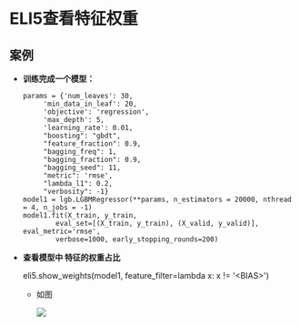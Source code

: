 # ELI5查看特征权重

## 案例

*   __训练完成一个模型：__

        params = {'num_leaves': 30,
             'min_data_in_leaf': 20,
             'objective': 'regression',
             'max_depth': 5,
             'learning_rate': 0.01,
             "boosting": "gbdt",
             "feature_fraction": 0.9,
             "bagging_freq": 1,
             "bagging_fraction": 0.9,
             "bagging_seed": 11,
             "metric": 'rmse',
             "lambda_l1": 0.2,
             "verbosity": -1}
        model1 = lgb.LGBMRegressor(**params, n_estimators = 20000, nthread = 4, n_jobs = -1)
        model1.fit(X_train, y_train, 
                eval_set=[(X_train, y_train), (X_valid, y_valid)], eval_metric='rmse',
                verbose=1000, early_stopping_rounds=200)


*   __查看模型中 特征的权重占比__

    eli5.show_weights(model1, feature_filter=lambda x: x != '\<BIAS>')

    *   如图

        <div ><img src="https://raw.githubusercontent.com/OneStepAndTwoSteps/Data_Analysis/master/static/%E6%A8%A1%E5%9E%8B%E8%A7%A3%E9%87%8A%E5%B7%A5%E5%85%B7/eli5/1.png"/></div>

